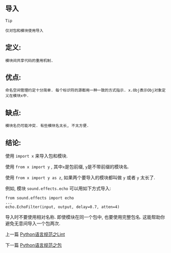 <!--
author: 老A在Coding
date: 2019-01-29 
title: Python语言规范之导入
tags: Python3,风格指南
category: Python3,python
status: publish
summary: Python语言规范之导入
-->

## 导入
```Tip```
```
仅对包和模块使用导入
```

## 定义:
```
模块间共享代码的重用机制.
```

## 优点:
```
命名空间管理约定十分简单. 每个标识符的源都用一种一致的方式指示. x.Obj表示Obj对象定义在模块x中.
```

## 缺点:
```
模块名仍可能冲突. 有些模块名太长, 不太方便.
```

## 结论:

使用 ```import x``` 来导入包和模块.

使用 ```from x import y``` , 其中```x```是包前缀, ```y```是不带前缀的模块名.

使用 ```from x import y as z```, 如果两个要导入的模块都叫做 ```y``` 或者 ```y``` 太长了.

例如, 模块 ```sound.effects.echo``` 可以用如下方式导入:

```
from sound.effects import echo
...
echo.EchoFilter(input, output, delay=0.7, atten=4)
```
导入时不要使用相对名称. 即使模块在同一个包中, 也要使用完整包名. 这能帮助你避免无意间导入一个包两次.


上一篇 [Python语言规范之Lint](http://www.imlaoa.com/blog/py3-language-style1.html)

下一篇 [Python语言规范之包](http://www.imlaoa.com/blog/py3-language-style3.html)
